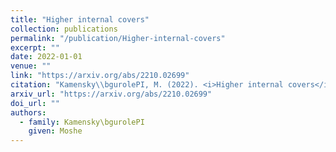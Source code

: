 ```yaml
---
title: "Higher internal covers"
collection: publications
permalink: "/publication/Higher-internal-covers"
excerpt: ""
date: 2022-01-01
venue: ""
link: "https://arxiv.org/abs/2210.02699"
citation: "Kamensky\\bgurolePI, M. (2022). <i>Higher internal covers</i>. arXiv. https://arxiv.org/abs/2210.02699"
arxiv_url: "https://arxiv.org/abs/2210.02699"
doi_url: ""
authors:
  - family: Kamensky\bgurolePI
    given: Moshe
---
```



